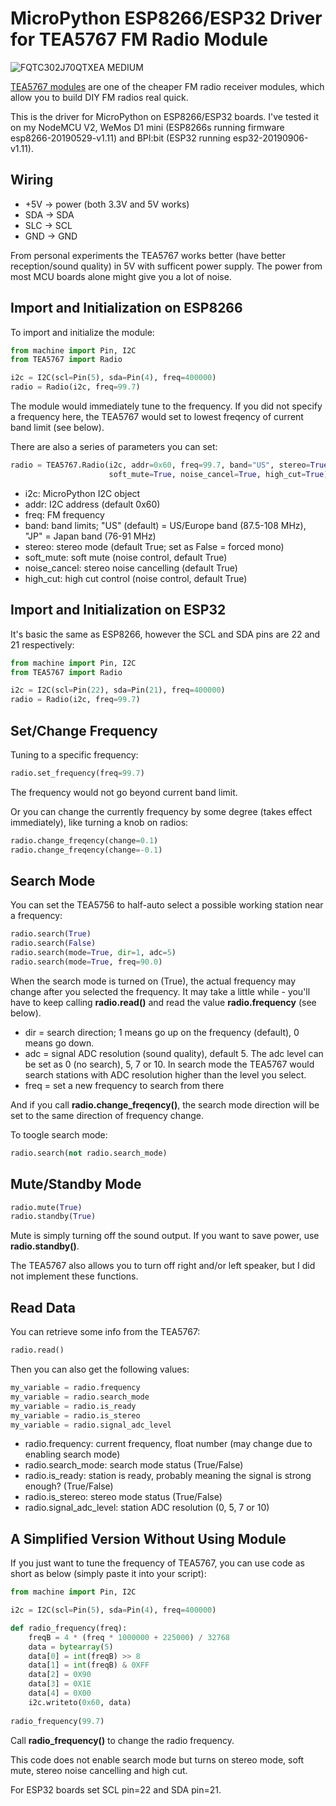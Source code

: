 # MicroPython ESP8266/ESP32 Driver for TEA5767 FM Radio Module

![FQTC302J70QTXEA MEDIUM](https://user-images.githubusercontent.com/44191076/64347645-d7d66f00-d026-11e9-87b5-4ae21e6115e9.jpg)

[TEA5767 modules](https://www.sparkfun.com/datasheets/Wireless/General/TEA5767.pdf) are one of the cheaper FM radio receiver modules, which allow you to build DIY FM radios real quick.

This is the driver for MicroPython on ESP8266/ESP32 boards. I've tested it on my NodeMCU V2, WeMos D1 mini (ESP8266s running firmware esp8266-20190529-v1.11) and BPI:bit (ESP32 running esp32-20190906-v1.11).

## Wiring

* +5V -> power (both 3.3V and 5V works)
* SDA -> SDA
* SLC -> SCL
* GND -> GND

From personal experiments the TEA5767 works better (have better reception/sound quality) in 5V with sufficent power supply. The power from most MCU boards alone might give you a lot of noise.

## Import and Initialization on ESP8266

To import and initialize the module:

```python
from machine import Pin, I2C
from TEA5767 import Radio

i2c = I2C(scl=Pin(5), sda=Pin(4), freq=400000)
radio = Radio(i2c, freq=99.7)
```

The module would immediately tune to the frequency. If you did not specify a frequency here, the TEA5767 would set to lowest freqency of current band limit (see below).

There are also a series of parameters you can set:

```python
radio = TEA5767.Radio(i2c, addr=0x60, freq=99.7, band="US", stereo=True,
                      soft_mute=True, noise_cancel=True, high_cut=True)
```

* i2c: MicroPython I2C object
* addr: I2C address (default 0x60)
* freq: FM frequency
* band: band limits; "US" (default) = US/Europe band (87.5-108 MHz), "JP" = Japan band (76-91 MHz)
* stereo: stereo mode (default True; set as False = forced mono)
* soft_mute: soft mute (noise control, default True)
* noise_cancel: stereo noise cancelling (default True)
* high_cut: high cut control (noise control, default True)

## Import and Initialization on ESP32

It's basic the same as ESP8266, however the SCL and SDA pins are 22 and 21 respectively:

```python
from machine import Pin, I2C
from TEA5767 import Radio

i2c = I2C(scl=Pin(22), sda=Pin(21), freq=400000)
radio = Radio(i2c, freq=99.7)
```

## Set/Change Frequency

Tuning to a specific frequency:

```python
radio.set_frequency(freq=99.7)
```

The frequency would not go beyond current band limit.

Or you can change the currently frequency by some degree (takes effect immediately), like turning a knob on radios:

```python
radio.change_freqency(change=0.1)
radio.change_freqency(change=-0.1)
```

## Search Mode

You can set the TEA5756 to half-auto select a possible working station near a frequency:

```python
radio.search(True)
radio.search(False)
radio.search(mode=True, dir=1, adc=5)
radio.search(mode=True, freq=90.0)
```

When the search mode is turned on (True), the actual frequency may change after you selected the frequency. It may take a little while - you'll have to keep calling <b>radio.read()</b> and read the value <b>radio.frequency</b> (see below).

* dir = search direction; 1 means go up on the frequency (default), 0 means go down.
* adc = signal ADC resolution (sound quality), default 5. The adc level can be set as 0 (no search), 5, 7 or 10. In search mode the TEA5767 would search stations with ADC resolution higher than the level you select.
* freq = set a new frequency to search from there

And if you call <b>radio.change_freqency()</b>, the search mode direction will be set to the same direction of frequency change.

To toogle search mode:

```python
radio.search(not radio.search_mode)
```

## Mute/Standby Mode

```python
radio.mute(True)
radio.standby(True)
```

Mute is simply turning off the sound output. If you want to save power, use <b>radio.standby()</b>.

The TEA5767 also allows you to turn off right and/or left speaker, but I did not implement these functions.

## Read Data

You can retrieve some info from the TEA5767:

```python
radio.read()
```

Then you can also get the following values:

```python
my_variable = radio.frequency
my_variable = radio.search_mode
my_variable = radio.is_ready
my_variable = radio.is_stereo
my_variable = radio.signal_adc_level
```

* radio.frequency: current frequency, float number (may change due to enabling search mode)
* radio.search_mode: search mode status (True/False)
* radio.is_ready: station is ready, probably meaning the signal is strong enough? (True/False)
* radio.is_stereo: stereo mode status (True/False)
* radio.signal_adc_level: station ADC resolution (0, 5, 7 or 10)

## A Simplified Version Without Using Module

If you just want to tune the frequency of TEA5767, you can use code as short as below (simply paste it into your script):

```python
from machine import Pin, I2C

i2c = I2C(scl=Pin(5), sda=Pin(4), freq=400000)

def radio_frequency(freq):
    freqB = 4 * (freq * 1000000 + 225000) / 32768
    data = bytearray(5)
    data[0] = int(freqB) >> 8
    data[1] = int(freqB) & 0XFF
    data[2] = 0X90
    data[3] = 0X1E
    data[4] = 0X00
    i2c.writeto(0x60, data)
    
radio_frequency(99.7)
```

Call <b>radio_frequency()</b> to change the radio frequency.

This code does not enable search mode but turns on stereo mode, soft mute, stereo noise cancelling and high cut.

For ESP32 boards set SCL pin=22 and SDA pin=21.
